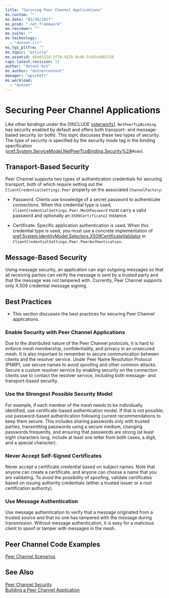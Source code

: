 ```yaml
---
title: "Securing Peer Channel Applications"
ms.custom: ""
ms.date: "03/30/2017"
ms.prod: ".net-framework"
ms.reviewer: ""
ms.suite: ""
ms.technology: 
  - "dotnet-clr"
ms.tgt_pltfrm: ""
ms.topic: "article"
ms.assetid: d4a0311d-3f78-4525-9c4b-5c93c4492f28
caps.latest.revision: 13
author: "dotnet-bot"
ms.author: "dotnetcontent"
manager: "wpickett"
ms.workload: 
  - "dotnet"
---
```

# Securing Peer Channel Applications
Like other bindings under the [!INCLUDE [vstecwinfx](../../../../includes/vstecwinfx-md.md)], `NetPeerTcpBinding` has security enabled by default and offers both transport- and message-based security (or both). This topic discusses these two types of security. The type of security is specified by the security mode tag in the binding specification (<xref:System.ServiceModel.NetPeerTcpBinding.Security%2A>`Mode`).  
  
## Transport-Based Security  
 Peer Channel supports two types of authentication credentials for securing transport, both of which require setting out the `ClientCredentialSettings.Peer` property on the associated `ChannelFactory`:  
  
-   Password. Clients use knowledge of a secret password to authenticate connections. When this credential type is used, `ClientCredentialSettings.Peer.MeshPassword` must carry a valid password and optionally an `X509Certificate2` instance.  
  
-   Certificate. Specific application authentication is used. When this credential type is used, you must use a concrete implementation of <xref:System.IdentityModel.Selectors.X509CertificateValidator> in `ClientCredentialSettings.Peer.PeerAuthentication`.  
  
## Message-Based Security  
 Using message security, an application can sign outgoing messages so that all receiving parties can verify the message is sent by a trusted party and that the message was not tampered with. Currently, Peer Channel supports only X.509 credential message signing.  
  
## Best Practices  
  
-   This section discusses the best practices for securing Peer Channel applications.  
  
### Enable Security with Peer Channel Applications  
 Due to the distributed nature of the Peer Channel protocols, it is hard to enforce mesh membership, confidentiality, and privacy in an unsecured mesh. It is also important to remember to secure communication between clients and the resolver service. Under Peer Name Resolution Protocol (PNRP), use secure names to avoid spoofing and other common attacks. Secure a custom resolver service by enabling security on the connection clients use to contact the resolver service, including both message- and transport-based security.  
  
### Use the Strongest Possible Security Model  
 For example, if each member of the mesh needs to be individually identified, use certificate-based authentication model. If that is not possible, use password-based authentication following current recommendations to keep them secure. This includes sharing passwords only with trusted parties, transmitting passwords using a secure medium, changing passwords frequently, and ensuring that passwords are strong (at least eight characters long, include at least one letter from both cases, a digit, and a special character).  
  
### Never Accept Self-Signed Certificates  
 Never accept a certificate credential based on subject names. Note that anyone can create a certificate, and anyone can choose a name that you are validating. To avoid the possibility of spoofing, validate certificates based on issuing authority credentials (either a trusted issuer or a root certification authority).  
  
### Use Message Authentication  
 Use message authentication to verify that a message originated from a trusted source and that no one has tampered with the message during transmission. Without message authentication, it is easy for a malicious client to spoof or tamper with messages in the mesh.  
  
## Peer Channel Code Examples  
 [Peer Channel Scenarios](../../../../docs/framework/wcf/feature-details/peer-channel-scenarios.md)  
  
## See Also  
 [Peer Channel Security](../../../../docs/framework/wcf/feature-details/peer-channel-security.md)  
 [Building a Peer Channel Application](../../../../docs/framework/wcf/feature-details/building-a-peer-channel-application.md)
